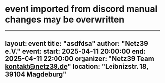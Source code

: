 # event imported from discord manual changes may be overwritten
---
 
layout: event
title: "asdfdsa"
author: "Netz39 e.V." 
event:
  start: 2025-04-11 20:00:00 
  end:   2025-04-11 22:00:00 
  organizer: "Netz39 Team <kontakt@netz39.de>" 
  location: "Leibnizstr. 18, 39104 Magdeburg"
---